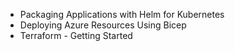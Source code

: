 * Packaging Applications with Helm for Kubernetes
* Deploying Azure Resources Using Bicep
* Terraform - Getting Started